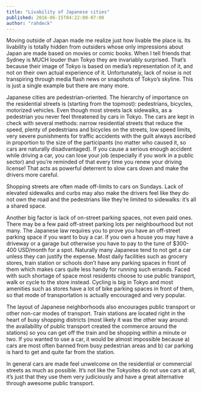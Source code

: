 ```yaml
---
title: "Livability of Japanese cities"
published: 2016-06-15T04:22:00-07:00
author: "rahdeck"
---
```

Moving outside of Japan made me realize just how livable the place is. Its livability is totally hidden from outsiders whose only impressions about Japan are made based on movies or comic books. When I tell friends that Sydney is MUCH louder than Tokyo they are invariably surprised. That’s because their image of Tokyo is based on media’s representation of it, and not on their own actual experience of it. Unfortunately, lack of noise is not transpiring through media flash news or snapshots of Tokyo’s skyline. This is just a single example but there are many more.

Japanese cities are pedestrian-oriented. The hierarchy of importance on the residential streets is (starting from the topmost): pedestrians, bicycles, motorized vehicles. Even though most streets lack sidewalks, as a pedestrian you never feel threatened by cars in Tokyo. The cars are kept in check with several methods: narrow residential streets that reduce the speed, plenty of pedestrians and bicycles on the streets, low speed limits, very severe punishments for traffic accidents with the guilt always ascribed in proportion to the size of the participants (no matter who caused it, so cars are naturally disadvantaged). If you cause a serious enough accident while driving a car, you can lose your job (especially if you work in a public sector) and you’re reminded of that every time you renew your driving license! That acts as powerful deterrent to slow cars down and make the drivers more careful.

Shopping streets are often made off-limits to cars on Sundays. Lack of elevated sidewalks and curbs may also make the drivers feel like they do not own the road and the pedestrians like they’re limited to sidewalks: it’s all a shared space.

Another big factor is lack of on-street parking spaces, not even paid ones. There may be a few paid off-street parking lots per neighbourhood but not many. The Japanese law requires you to prove you have an off-street parking space if you want to buy a car. If you own a house you may have a driveway or a garage but otherwise you have to pay to the tune of $300-400 USD/month for a spot. Naturally many Japanese tend to not get a car unless they can justify the expense. Most daily facilities such as grocery stores, train station or schools don’t have any parking spaces in front of them which makes cars quite less handy for running such errands. Faced with such shortage of space most residents choose to use public transport, walk or cycle to the store instead. Cycling is big in Tokyo and most amenities such as stores have a lot of bike parking spaces in front of them, so that mode of transportation is actually encouraged and very popular.

The layout of Japanese neighborhoods also encourages public transport or other non-car modes of transport. Train stations are located right in the heart of busy shopping districts (most likely it was the other way around: the availability of public transport created the commerce around the stations) so you can get off the train and be shopping within a minute or two. If you wanted to use a car, it would be almost impossible because a) cars are most often banned from busy pedestrian areas and b) car parking is hard to get and quite far from the station.

In general cars are made feel unwelcome on the residential or commercial streets as much as possible. It’s not like the Tokyoites do not use cars at all, it’s just that they use them very judiciously and have a great alternative through awesome public transport.